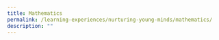 ```yaml
---
title: Mathematics
permalink: /learning-experiences/nurturing-young-minds/mathematics/
description: ""
---
```

